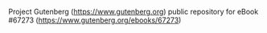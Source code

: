 Project Gutenberg (https://www.gutenberg.org) public repository for
eBook #67273 (https://www.gutenberg.org/ebooks/67273)
